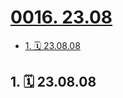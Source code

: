 # [0016. 23.08](https://github.com/Tdahuyou/TNotes.footprints/tree/main/notes/0016.%2023.08)

<!-- region:toc -->

- [1. 🗓 23.08.08](#1--230808)

<!-- endregion:toc -->

## 1. 🗓 23.08.08

<Footprints :times="[2023, 8, 8, 23, 48]">
  <template #text-area>
    <p>用右手发条 pyq</p>
    <p>不正经人正写着日记</p>
    <p>本睡在右侧的小忽悠二号趴了过来，以左手为枕 zzz~</p>
    <p>然后... 有了这条视频...</p>
  </template>
  <!-- <video controls src="https://cdn.jsdelivr.net/gh/Tdahuyou/imgs@main/23-08-08.mp4" /> -->
  <!-- <iframe style="width: 100%; aspect-ratio: 1;" src="//player.bilibili.com/player.html?isOutside=true&aid=1755521687&bvid=BV1544219774&cid=1582630210&p=1" scrolling="no" border="0" frameborder="no" framespacing="0" allowfullscreen="true"></iframe> -->
</Footprints>

<!--
 ⏰ TODO 上传 `23-08-08.mp4` 到 哔哩哔哩 上边儿。
 -->
